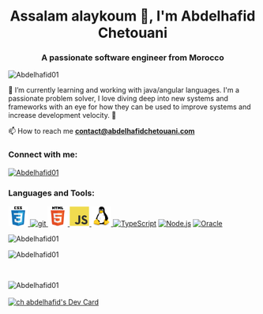 <h1 align="center">Assalam alaykoum 👋, I'm Abdelhafid Chetouani</h1>
<h3 align="center">A passionate software engineer from Morocco</h3>

<p align="left"> <img src="https://komarev.com/ghpvc/?username=Abdelhafid01&label=Profile%20views&color=brightgreen&style=flat" alt="Abdelhafid01" /> </p> 

🌱 I’m currently learning and working with java/angular languages. I'm a passionate problem solver, I love diving deep into new systems and frameworks with an eye for how they can be used to improve systems and increase development velocity. 🌱

📫 How to reach me **contact@abdelhafidchetouani.com**

<h3 align="left">Connect with me:</h3>
<p align="left">
<a href="https://www.linkedin.com/in/chetouani-abdelhafid/" target="blank"><img align="center" src="https://raw.githubusercontent.com/rahuldkjain/github-profile-readme-generator/master/src/images/icons/Social/linked-in-alt.svg" alt="Abdelhafid01" height="30" width="40" /></a>
</p>

<h3 align="left">Languages and Tools:</h3>
<p align="left"> 
  <a href="https://www.w3schools.com/css/" target="_blank" rel="noreferrer"> <img src="https://raw.githubusercontent.com/devicons/devicon/master/icons/css3/css3-original-wordmark.svg" alt="css3" width="40" height="40"/> </a> 
  <a href="https://git-scm.com/" target="_blank" rel="noreferrer"> <img src="https://www.vectorlogo.zone/logos/git-scm/git-scm-icon.svg" alt="git" width="40" height="40"/> </a> 
  <a href="https://www.w3.org/html/" target="_blank" rel="noreferrer"> <img src="https://raw.githubusercontent.com/devicons/devicon/master/icons/html5/html5-original-wordmark.svg" alt="html5" width="40" height="40"/> </a> 
  <a href="https://developer.mozilla.org/en-US/docs/Web/JavaScript" target="_blank" rel="noreferrer"> <img src="https://raw.githubusercontent.com/devicons/devicon/master/icons/javascript/javascript-original.svg" alt="javascript" width="40" height="40"/> </a> 
  <a href="https://www.linux.org/" target="_blank" rel="noreferrer"> <img src="https://raw.githubusercontent.com/devicons/devicon/master/icons/linux/linux-original.svg" alt="linux" width="40" height="40"/> </a>
  <a href="#"><img src="https://icongr.am/devicon/typescript-original.svg?size=128&color=currentColor" title="TypeScript" alt="TypeScript" height="40"/></a>
  <a href="#"><img src="https://icongr.am/devicon/nodejs-original.svg?size=128&color=currentColor" title="Node.js" alt="Node.js" height="40"/></a>
  <a href="#"><img src="https://icongr.am/devicon/oracle-original.svg?size=128&color=currentColor" title="Oracle" alt="Oracle" height="40"/></a>
</p>
<p><img align="left" src="https://github-readme-stats.vercel.app/api/top-langs?username=Abdelhafid01&show_icons=true&locale=en&layout=compact" alt="Abdelhafid01" /></p>
<br/>
<p><img align="center" src="https://github-readme-stats.vercel.app/api?username=Abdelhafid01&show_icons=true&locale=en" alt="Abdelhafid01" /></p>
<br/>
<p><img align="left" src="https://github-readme-streak-stats.herokuapp.com/?user=Abdelhafid01&" alt="Abdelhafid01" /></p>
<br/>
<br/>
<a href="https://app.daily.dev/AbdelhafidCh"><img src="https://api.daily.dev/devcards/29280d27558d4f1a93d3f3409f6c36f5.png?r=auo" width="400" alt="ch abdelhafid's Dev Card"/></a>
